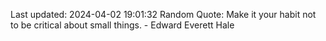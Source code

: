 Last updated: 2024-04-02 19:01:32
Random Quote: Make it your habit not to be critical about small things. - Edward Everett Hale